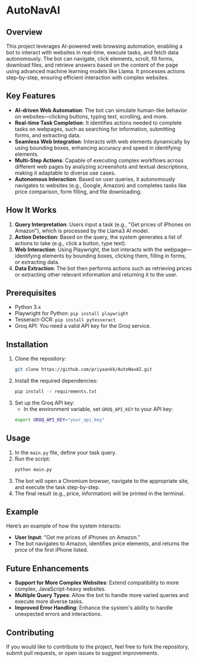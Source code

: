 # **AutoNavAI**

## **Overview**
This project leverages AI-powered web browsing automation, enabling a bot to interact with websites in real-time, execute tasks, and fetch data autonomously. The bot can navigate, click elements, scroll, fill forms, download files, and retrieve answers based on the content of the page using advanced machine learning models like Llama. It processes actions step-by-step, ensuring efficient interaction with complex websites.

## **Key Features**
- **AI-driven Web Automation**: The bot can simulate human-like behavior on websites—clicking buttons, typing text, scrolling, and more.
- **Real-time Task Completion**: It identifies actions needed to complete tasks on webpages, such as searching for information, submitting forms, and extracting data.
- **Seamless Web Integration**: Interacts with web elements dynamically by using bounding boxes, enhancing accuracy and speed in identifying elements.
- **Multi-Step Actions**: Capable of executing complex workflows across different web pages by analyzing screenshots and textual descriptions, making it adaptable to diverse use cases.
- **Autonomous Interaction**: Based on user queries, it autonomously navigates to websites (e.g., Google, Amazon) and completes tasks like price comparison, form filling, and file downloading.

## **How It Works**
1. **Query Interpretation**: Users input a task (e.g., "Get prices of iPhones on Amazon"), which is processed by the Llama3 AI model.
2. **Action Detection**: Based on the query, the system generates a list of actions to take (e.g., click a button, type text).
3. **Web Interaction**: Using Playwright, the bot interacts with the webpage—identifying elements by bounding boxes, clicking them, filling in forms, or extracting data.
4. **Data Extraction**: The bot then performs actions such as retrieving prices or extracting other relevant information and returning it to the user.

## **Prerequisites**
- Python 3.x
- Playwright for Python: `pip install playwright`
- Tesseract-OCR: `pip install pytesseract`
- Groq API: You need a valid API key for the Groq service.

## **Installation**
1. Clone the repository:
   ```bash
   git clone https://github.com/priyaankk/AutoNavAI.git
   ```
2. Install the required dependencies:
   ```bash
   pip install -r requirements.txt
   ```
3. Set up the Groq API key:
   - In the environment variable, set `GROQ_API_KEY` to your API key:
   ```bash
   export GROQ_API_KEY="your_api_key"
   ```

## **Usage**
1. In the `main.py` file, define your task query.
2. Run the script:
   ```bash
   python main.py
   ```
3. The bot will open a Chromium browser, navigate to the appropriate site, and execute the task step-by-step.
4. The final result (e.g., price, information) will be printed in the terminal.

## **Example**
Here’s an example of how the system interacts:
- **User Input**: "Get me prices of iPhones on Amazon."
- The bot navigates to Amazon, identifies price elements, and returns the price of the first iPhone listed.

## **Future Enhancements**
- **Support for More Complex Websites**: Extend compatibility to more complex, JavaScript-heavy websites.
- **Multiple Query Types**: Allow the bot to handle more varied queries and execute more diverse tasks.
- **Improved Error Handling**: Enhance the system's ability to handle unexpected errors and interactions.

## **Contributing**
If you would like to contribute to the project, feel free to fork the repository, submit pull requests, or open issues to suggest improvements.
